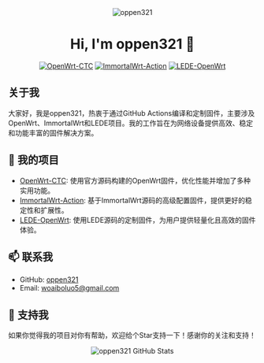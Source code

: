 <div align="center">
  <img src="https://komarev.com/ghpvc/?username=oppen321&label=Profile%20views&color=0e75b6&style=flat" alt="oppen321" />
  <h1 align="center">Hi, I'm oppen321 👋</h1>
</div>

<div align="center">
  <a href="https://github.com/oppen321/OpenWrt-CTC"><img src="https://img.shields.io/badge/OpenWrt-CTC-blue?style=for-the-badge" alt="OpenWrt-CTC"></a>
  <a href="https://github.com/oppen321/immortalwrt-Action"><img src="https://img.shields.io/badge/ImmortalWrt-Action-orange?style=for-the-badge" alt="ImmortalWrt-Action"></a>
  <a href="https://github.com/oppen321/Lede-OpenWrt"><img src="https://img.shields.io/badge/LEDE-OpenWrt-brightgreen?style=for-the-badge" alt="LEDE-OpenWrt"></a>
</div>

## 关于我

大家好，我是oppen321，热衷于通过GitHub Actions编译和定制固件，主要涉及OpenWrt、ImmortalWrt和LEDE项目。我的工作旨在为网络设备提供高效、稳定和功能丰富的固件解决方案。

## 🚀 我的项目

- [OpenWrt-CTC](https://github.com/oppen321/OpenWrt-CTC): 使用官方源码构建的OpenWrt固件，优化性能并增加了多种实用功能。
- [ImmortalWrt-Action](https://github.com/oppen321/immortalwrt-Action): 基于ImmortalWrt源码的高级配置固件，提供更好的稳定性和扩展性。
- [LEDE-OpenWrt](https://github.com/oppen321/Lede-OpenWrt): 使用LEDE源码的定制固件，为用户提供轻量化且高效的固件体验。

## 📫 联系我

- GitHub: [oppen321](https://github.com/oppen321)
- Email: woaiboluo5@gmail.com

## 💼 支持我

如果你觉得我的项目对你有帮助，欢迎给个Star支持一下！感谢你的关注和支持！

<div align="center">
  <img src="https://github-readme-stats.vercel.app/api?username=oppen321&show_icons=true&theme=radical" alt="oppen321 GitHub Stats">
</div>
